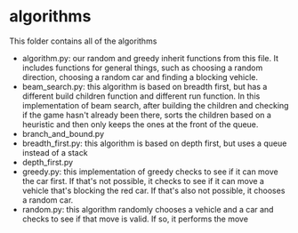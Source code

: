 # algorithms
This folder contains all of the algorithms 

- algorithm.py: our random and greedy inherit functions from this file. It includes functions for general things, such as choosing a random direction, choosing a random car and finding a blocking vehicle. 
- beam_search.py: this algorithm is based on breadth first, but has a different build children function and different run function. In this implementation of beam search, after building the children and checking if the game hasn't already been there, sorts the children based on a heuristic and then only keeps the ones at the front of the queue.
- branch_and_bound.py
- breadth_first.py: this algorithm is based on depth first, but uses a queue instead of a stack
- depth_first.py
- greedy.py: this implementation of greedy checks to see if it can move the car first. If that's not possible, it checks to see if it can move a vehicle that's blocking the red car. If that's also not possible, it chooses a random car.
- random.py: this algorithm randomly chooses a vehicle and a car and checks to see if that move is valid. If so, it performs the move 